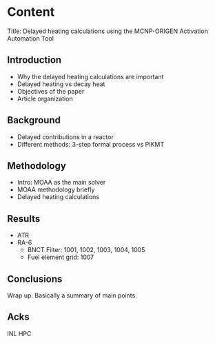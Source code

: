 # Content

Title: Delayed heating calculations using the MCNP-ORIGEN Activation Automation Tool


## Introduction

* Why the delayed heating calculations are important
* Delayed heating vs decay heat
* Objectives of the paper
* Article organization


## Background

* Delayed contributions in a reactor
* Different methods: 3-step formal process vs PIKMT


## Methodology

* Intro: MOAA as the main solver
* MOAA methodology briefly
* Delayed heating calculations


## Results

* ATR
* RA-6
  * BNCT Filter: 1001, 1002, 1003, 1004, 1005
  * Fuel element grid: 1007


## Conclusions

Wrap up. Basically a summary of main points.


## Acks

INL HPC

